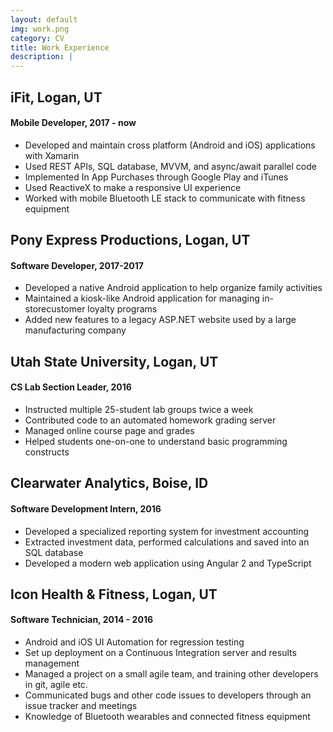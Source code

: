 ```yaml
---
layout: default
img: work.png
category: CV
title: Work Experience
description: |
---
```

## iFit, Logan, UT
####  Mobile Developer, 2017 - now
* Developed and maintain cross platform (Android and iOS) applications with Xamarin
* Used REST APIs, SQL database, MVVM, and async/await parallel code
* Implemented In App Purchases through Google Play and iTunes
* Used ReactiveX to make a responsive UI experience
* Worked with mobile Bluetooth LE stack to communicate with fitness equipment

## Pony Express Productions, Logan, UT
#### Software Developer, 2017-2017
* Developed a native Android application to help organize family activities
* Maintained a kiosk-like Android application for managing in-storecustomer loyalty programs
* Added new features to a legacy ASP.NET website used by a large manufacturing company

## Utah State University, Logan, UT
#### CS Lab Section Leader, 2016

* Instructed multiple 25-student lab groups twice a week
* Contributed code to an automated homework grading server
* Managed online course page and grades
* Helped students one-on-one to understand basic programming constructs

## Clearwater Analytics, Boise, ID
#### Software Development Intern, 2016

* Developed a specialized reporting system for investment accounting
* Extracted investment data, performed calculations and saved into an SQL database
* Developed a modern web application using Angular 2 and TypeScript

## Icon Health & Fitness, Logan, UT
#### Software Technician, 2014 - 2016

* Android and iOS UI Automation for regression testing
* Set up deployment on a Continuous Integration server and results management
* Managed a project on a small agile team, and training other developers in git, agile etc.
* Communicated bugs and other code issues to developers through an issue tracker and meetings
* Knowledge of Bluetooth wearables and connected fitness equipment